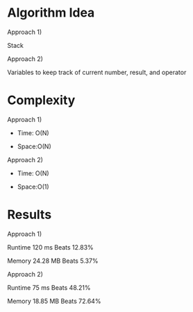 # Algorithm Idea

Approach 1)

Stack

Approach 2)

Variables to keep track of current number, result, and operator

# Complexity

Approach 1)

- Time: O(N)

- Space:O(N)

Approach 2)

- Time: O(N)

- Space:O(1)

# Results

Approach 1)

Runtime
120
ms
Beats
12.83%

Memory
24.28
MB
Beats
5.37%

Approach 2)

Runtime
75
ms
Beats
48.21%

Memory
18.85
MB
Beats
72.64%
